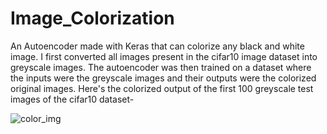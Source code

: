 # Image_Colorization
An Autoencoder made with Keras that can colorize any black and white image.
I first converted all images present in the cifar10 image dataset into greyscale images. The autoencoder was then trained on a dataset where the inputs were the greyscale images and their outputs were the colorized original images.
Here's the colorized output of the first 100 greyscale test images of the cifar10 dataset-

![color_img](https://user-images.githubusercontent.com/36446402/62408392-17540a80-b5e6-11e9-82a5-3bf4eee92def.png)
